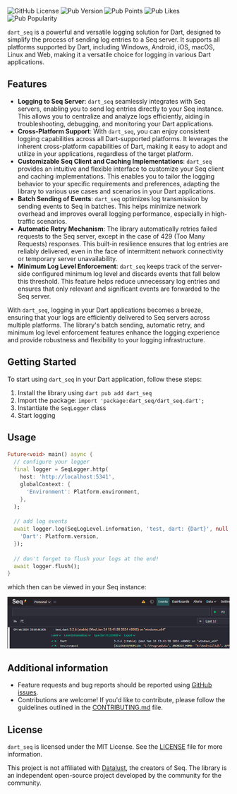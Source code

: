 ![GitHub License](https://img.shields.io/github/license/ricardoboss/dart_seq)
![Pub Version](https://img.shields.io/pub/v/dart_seq)
![Pub Points](https://img.shields.io/pub/points/dart_seq)
![Pub Likes](https://img.shields.io/pub/likes/dart_seq)
![Pub Popularity](https://img.shields.io/pub/popularity/dart_seq)

`dart_seq` is a powerful and versatile logging solution for Dart, designed to simplify the process of sending log entries to a Seq server. It supports all platforms supported by Dart, including Windows, Android, iOS, macOS, Linux and Web, making it a versatile choice for logging in various Dart applications.

## Features

- **Logging to Seq Server**: `dart_seq` seamlessly integrates with Seq servers, enabling you to send log entries directly to your Seq instance. This allows you to centralize and analyze logs efficiently, aiding in troubleshooting, debugging, and monitoring your Dart applications.
- **Cross-Platform Support**: With `dart_seq`, you can enjoy consistent logging capabilities across all Dart-supported platforms. It leverages the inherent cross-platform capabilities of Dart, making it easy to adopt and utilize in your applications, regardless of the target platform.
- **Customizable Seq Client and Caching Implementations**: `dart_seq` provides an intuitive and flexible interface to customize your Seq client and caching implementations. This enables you to tailor the logging behavior to your specific requirements and preferences, adapting the library to various use cases and scenarios in your Dart applications.
- **Batch Sending of Events**: `dart_seq` optimizes log transmission by sending events to Seq in batches. This helps minimize network overhead and improves overall logging performance, especially in high-traffic scenarios.
- **Automatic Retry Mechanism**: The library automatically retries failed requests to the Seq server, except in the case of 429 (Too Many Requests) responses. This built-in resilience ensures that log entries are reliably delivered, even in the face of intermittent network connectivity or temporary server unavailability.
- **Minimum Log Level Enforcement**: `dart_seq` keeps track of the server-side configured minimum log level and discards events that fall below this threshold. This feature helps reduce unnecessary log entries and ensures that only relevant and significant events are forwarded to the Seq server.

With `dart_seq`, logging in your Dart applications becomes a breeze, ensuring that your logs are efficiently delivered to Seq servers across multiple platforms.
The library's batch sending, automatic retry, and minimum log level enforcement features enhance the logging experience and provide robustness and flexibility to your logging infrastructure.

## Getting Started

To start using `dart_seq` in your Dart application, follow these steps:

1. Install the library using `dart pub add dart_seq`
2. Import the package: `import 'package:dart_seq/dart_seq.dart';`
3. Instantiate the `SeqLogger` class
4. Start logging

## Usage

```dart
Future<void> main() async {
  // configure your logger
  final logger = SeqLogger.http(
    host: 'http://localhost:5341',
    globalContext: {
      'Environment': Platform.environment,
    },
  );

  // add log events
  await logger.log(SeqLogLevel.information, 'test, dart: {Dart}', null, {
    'Dart': Platform.version,
  });

  // don't forget to flush your logs at the end!
  await logger.flush();
}
```

which then can be viewed in your Seq instance:

![Seq Screenshot showing the logged message with metadata](./doc/example_output.png)

## Additional information

- Feature requests and bug reports should be reported using [GitHub issues](https://github.com/ricardoboss/dart_seq/issues).
- Contributions are welcome! If you'd like to contribute, please follow the guidelines outlined in the [CONTRIBUTING.md](./CONTRIBUTING.md) file.

## License

`dart_seq` is licensed under the MIT License. See the [LICENSE](./LICENSE) file for more information.

This project is not affiliated with [Datalust](https://datalust.co/), the creators of Seq. The
library is an independent open-source project developed by the community for the community.
